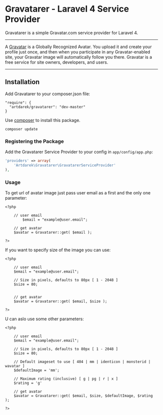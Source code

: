 # Gravatarer - Laravel 4 Service Provider
Gravatarer is a simple Gravatar.com service provider for Laravel 4. 

---

A [Gravatar](http://gravatar.com/) is a Globally Recognized Avatar. You upload it and create 
your profile just once, and then when you participate in any Gravatar-enabled site, your 
Gravatar image will automatically follow you there. Gravatar is a free service for site 
owners, developers, and users.

---

## Installation

Add Gravatarer to your composer.json file:

```
"require": {
  "artdarek/gravatarer": "dev-master"
}
```

Use [composer](http://getcomposer.org) to install this package.

    composer update

### Registering the Package

Add the Gravatarer Service Provider to your config in ``app/config/app.php``:

```php
'providers' => array(
	'Artdarek\Gravatarer\GravatarerServiceProvider'
),
```

### Usage

To get url of avatar image just pass user email as a first and the only one parameter:

```
<?php

    // user email
		$email = "example@user.email";
    
    // get avatar
    $avatar = Gravatarer::get( $email );
    
?>
```

If you want to specify size of the image you can use:

```
<?php

    // user email
  	$email = "example@user.email";
    
    // Size in pixels, defaults to 80px [ 1 - 2048 ]
    $size = 80;

 
    // get avatar 
    $avatar = Gravatarer::get( $email, $size );
    
?>
```

U can aslo use some other parameters:

```
<?php

    // user email
    $email = "example@user.email";
    
    // Size in pixels, defaults to 80px [ 1 - 2048 ]
    $size = 80;
    
    // Default imageset to use [ 404 | mm | identicon | monsterid | wavatar ]
    $defaultImage = 'mm';
    
    // Maximum rating (inclusive) [ g | pg | r | x ]
    $rating = 'g'
 
    // get avatar 
    $avatar = Gravatarer::get( $email, $size, $defaultImage, $rating );
    
?>
```
